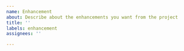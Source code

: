 ```yaml
---
name: Enhancement
about: Describe about the enhancements you want from the project
title: ''
labels: enhancement
assignees: ''

---
```



